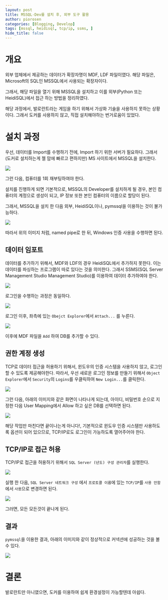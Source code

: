```yaml
---
layout: post
title: MSSQL-Dev를 설치 후, 외부 도구 활용 
author: piorosen
categories: [Blogging, Develop]
tags: [mssql, heidisql, tcp/ip, ssms, ]
hide_title: false
---
```


# 개요

외부 업체에서 제공하는 데이터가 확장자명이 MDF, LDF 파일이였다. 해당 파일은, Microsoft의 SQL인 MSSQL에서 사용되는 확장자이다.

그래서, 해당 파일을 열기 위해 MSSQL을 설치하고 이를 외부(Python 또는 HeidiSQL)에서 접근 하는 방법을 정리하였다.

해당 과정에서, 발로란트라는 게임을 하기 위해서 가상화 기술을 사용하지 못하는 상황이다. 그래서 도커를 사용하지 않고, 직접 설치해야하는 번거로움이 있었다.

# 설치 과정

우선, 데이터를 Import를 수행하기 전에, Import 하기 위한 서버가 필요하다. 그래서 (도커로 설치하는게 젤 맘에 빠르고 편하지만) MS 사이트에서 MSSQL을 설치한다.

![](/assets/img/post/2023-07-27-01.png)

그런 다음, 컴퓨터를 1회 재부팅하여야 한다.

설치를 진행하게 되면 기본적으로, MSSQL의 Developer를 설치하게 될 경우, 본인 컴퓨터의 계정으로 생성이 되고, IP 정보 또한 본인 컴퓨터의 이름으로 할당이 된다.

그래서, MSSQL을 설치 한 다음 외부, HeidiSQL이나, pymssql을 이용하는 것이 불가능하다. 

![](/assets/img/post/2023-07-27-02.png)

따라서 위의 이미지 처럼, named pipe로 한 뒤, Windows 인증 사용을 수행하면 된다.

## 데이터 임포트

데이터를 추가하기 위해서, MDF와 LDF의 경우 HeidiSQL에서 추가하지 못한다. 이는 데이터를 파싱하는 프로그램이 따로 있다는 것을 의미한다. 그래서 SSMS(SQL Server Management Studio Management Studio)를 이용하여 데이터 추가하여야 한다.

![](/assets/img/post/2023-07-27-03.png)

로그인을 수행하는 과정은 동일하다.

![](/assets/img/post/2023-07-27-04.png)

로그인 이후, 좌측에 있는 `Obejct Explorer`에서 `Attach...` 를 누른다.

![](/assets/img/post/2023-07-27-05.png)

이후에 MDF 파일을 `Add` 하여 DB를 추가할 수 있다.

## 권한 계정 생성

TCP로 데이터 접근을 허용하기 위해서, 윈도우의 인증 시스템을 사용하지 않고, 로그인 할 수 있도록 제공해야한다. 따라서, 우선 새로운 로그인 정보를 만들기 위해서 `Object Explorer`에서 `Security`의 `Logins`를 우클릭하여 `New Login...`를 클릭한다.

![](/assets/img/post/2023-07-27-08.png)

그런 다음, 아래의 이미지와 같은 화면이 나타나게 되는데, 아이디, 비밀번호 순으로 지정한 다음 User Mapping에서 Allow 하고 싶은 DB를 선택하면 된다.

![](/assets/img/post/2023-07-27-09.png)

해당 작업만 마친다면 끝이나는게 아니다!, 기본적으로 윈도우 인증 시스템만 사용하도록 옵션이 되어 있으므로, TCP/IP로도 로그인이 가능하도록 열어주어야 한다.

## TCP/IP로 접근 허용

TCP/IP로 접근을 허용하기 위해서 `SQL Server (년도) 구성 관리자`를 실행한다. 

![](/assets/img/post/2023-07-27-06.png)

실행 한 다음, `SQL Server 네트워크 구성` 에서 `프로토콜 이름`에 있는 `TCP/IP`를 `사용 안함`에서 `사용`으로 변경하면 된다.

![](/assets/img/post/2023-07-27-07.png)

그러면, 모든 모든것이 끝나게 된다.

## 결과

`pymssql`을 이용한 결과, 아래의 이미지와 같이 정상적으로 커넥션에 성공하는 것을 볼 수 있다.

![](/assets/img/post/2023-07-27-10.png)

# 결론

발로란트만 아니였으면, 도커를 이용하여 쉽게 환경설정이 가능할텐데 아쉽다.
